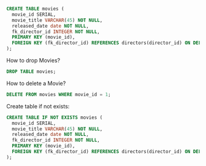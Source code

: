 ```sql
CREATE TABLE movies (
  movie_id SERIAL,
  movie_title VARCHAR(45) NOT NULL,
  released_date date NOT NULL,
  fk_director_id INTEGER NOT NULL,
  PRIMARY KEY (movie_id),
  FOREIGN KEY (fk_director_id) REFERENCES directors(director_id) ON DELETE CASCADE
);
```

How to drop Movies?

```sql
DROP TABLE movies;
```

How to delete a Movie?

```sql
DELETE FROM movies WHERE movie_id = 1;
```

Create table if not exists:

```sql
CREATE TABLE IF NOT EXISTS movies (
  movie_id SERIAL,
  movie_title VARCHAR(45) NOT NULL,
  released_date date NOT NULL,
  fk_director_id INTEGER NOT NULL,
  PRIMARY KEY (movie_id),
  FOREIGN KEY (fk_director_id) REFERENCES directors(director_id) ON DELETE CASCADE
);
```
